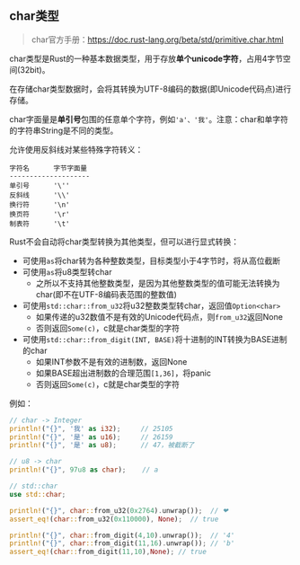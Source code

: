 ## char类型

> char官方手册：<https://doc.rust-lang.org/beta/std/primitive.char.html>

char类型是Rust的一种基本数据类型，用于存放**单个unicode字符**，占用4字节空间(32bit)。

在存储char类型数据时，会将其转换为UTF-8编码的数据(即Unicode代码点)进行存储。

char字面量是**单引号**包围的任意单个字符，例如`'a'、'我'`。注意：char和单字符的字符串String是不同的类型。

允许使用反斜线对某些特殊字符转义：

```
字符名      字节字面量
--------------------
单引号      '\''
反斜线      '\\'
换行符      '\n'
换页符      '\r'
制表符      '\t'
```

Rust不会自动将char类型转换为其他类型，但可以进行显式转换：

- 可使用`as`将char转为各种整数类型，目标类型小于4字节时，将从高位截断  
- 可使用`as`将u8类型转char  
  - 之所以不支持其他整数类型，是因为其他整数类型的值可能无法转换为char(即不在UTF-8编码表范围的整数值)  
- 可使用`std::char::from_u32`将u32整数类型转char，返回值`Option<char>`  
  - 如果传递的u32数值不是有效的Unicode代码点，则`from_u32`返回None  
  - 否则返回`Some(c)`，c就是char类型的字符  
- 可使用`std::char::from_digit(INT, BASE)`将十进制的INT转换为BASE进制的char  
  - 如果INT参数不是有效的进制数，返回None  
  - 如果BASE超出进制数的合理范围`[1,36]`，将panic  
  - 否则返回`Some(c)`，c就是char类型的字符  

例如：
```rust
// char -> Integer
println!("{}", '我' as i32);     // 25105
println!("{}", '是' as u16);     // 26159
println!("{}", '是' as u8);      // 47，被截断了

// u8 -> char
println!("{}", 97u8 as char);    // a

// std::char
use std::char;

println!("{}", char::from_u32(0x2764).unwrap());  // ❤
assert_eq!(char::from_u32(0x110000), None);  // true

println!("{}", char::from_digit(4,10).unwrap());  // '4'
println!("{}", char::from_digit(11,16).unwrap()); // 'b'
assert_eq!(char::from_digit(11,10),None); // true
```


